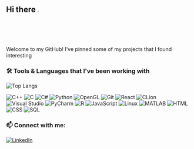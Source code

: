 ## Hi there <img src="https://raw.githubusercontent.com/nixin72/nixin72/master/wave.gif" width="2%"/>
Welcome to my GitHub! I've pinned some of my projects that I found interesting

<!--
### 🚀 About Me
- 🔭 Currently working on the LeetCode-style website for algorithms and data structures learning, still WIP  
- 🌱 I am currently learning Unreal Engine
- 💬 Interested in bioinformatics and the usage of computer science in medicine
-->
### 🛠 Tools & Languages that I've been working with
![Top Langs](https://github-readme-stats.vercel.app/api/top-langs/?username=andrucior&theme=radical)

![C++](https://img.shields.io/badge/C++-blue?style=for-the-badge&logo=c%2B%2B)
![C](https://img.shields.io/badge/C-00599C?style=for-the-badge&logo=c&logoColor=white)
![C#](https://img.shields.io/badge/C%23-239120?style=for-the-badge&logo=c-sharp&logoColor=white)
![Python](https://img.shields.io/badge/Python-FFD43B?style=for-the-badge&logo=python&logoColor=darkblue)
![OpenGL](https://img.shields.io/badge/OpenGL-5586A4?style=for-the-badge&logo=opengl)
![Git](https://img.shields.io/badge/Git-F05032?style=for-the-badge&logo=git&logoColor=white)
![React](https://img.shields.io/badge/-ReactJs-61DAFB?logo=react&logoColor=white&style=for-the-badge)
![CLion](https://img.shields.io/badge/CLion-000000?style=for-the-badge&logo=clion&logoColor=white)
![Visual Studio](https://img.shields.io/badge/Visual_Studio-5C2D91?style=for-the-badge&logo=visual-studio&logoColor=white)
![PyCharm](https://img.shields.io/badge/PyCharm-000000?style=for-the-badge&logo=pycharm&logoColor=white)
![R](https://img.shields.io/badge/R-276DC3?style=for-the-badge&logo=r&logoColor=white)
![JavaScript](https://img.shields.io/badge/JavaScript-F7DF1E?style=for-the-badge&logo=javascript&logoColor=black)
![Linux](https://img.shields.io/badge/Linux-FCC624?style=for-the-badge&logo=linux&logoColor=black)
![MATLAB](https://img.shields.io/badge/MATLAB-0076A8?style=for-the-badge&logo=matlab&logoColor=white)
![HTML](https://img.shields.io/badge/HTML-E34F26?style=for-the-badge&logo=html5&logoColor=white)
![CSS](https://img.shields.io/badge/CSS-1572B6?style=for-the-badge&logo=css3&logoColor=white)
![SQL](https://img.shields.io/badge/SQL-4479A1?style=for-the-badge&logo=postgresql&logoColor=white)

### 📫 Connect with me:
[![LinkedIn](https://img.shields.io/badge/LinkedIn-blue?style=flat&logo=linkedin)](https://www.linkedin.com/in/andrzej-kupiec-05683323b/)
<!--
**andrucior/andrucior** is a ✨ _special_ ✨ repository because its `README.md` (this file) appears on your GitHub profile.

Here are some ideas to get you started:

- 🔭 I’m currently working on ...
- 🌱 I’m currently learning ...
- 👯 I’m looking to collaborate on ...
- 🤔 I’m looking for help with ...
- 💬 Ask me about ...
- 📫 How to reach me: ...
- 😄 Pronouns: ...
- ⚡ Fun fact: ...
-->

